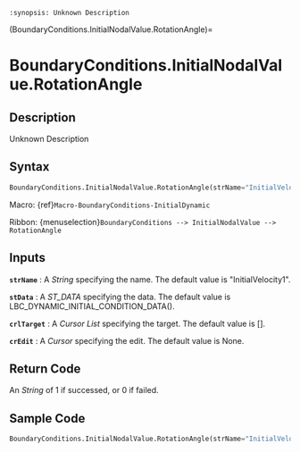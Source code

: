 ```{module} BoundaryConditions.InitialNodalValue.RotationAngle()
:synopsis: Unknown Description
```

(BoundaryConditions.InitialNodalValue.RotationAngle)=

# BoundaryConditions.InitialNodalValue.RotationAngle

## Description

Unknown Description

## Syntax

```python
BoundaryConditions.InitialNodalValue.RotationAngle(strName="InitialVelocity1", stData=LBC_DYNAMIC_INITIAL_CONDITION_DATA(), crlTarget=[], crEdit=None)
```

Macro: {ref}`Macro-BoundaryConditions-InitialDynamic`

Ribbon: {menuselection}`BoundaryConditions --> InitialNodalValue --> RotationAngle`

## Inputs

**`strName`**
: A _String_ specifying the name. The default value is "InitialVelocity1".

**`stData`**
: A _ST_DATA_ specifying the data. The default value is LBC_DYNAMIC_INITIAL_CONDITION_DATA().

**`crlTarget`**
: A _Cursor List_ specifying the target. The default value is [].

**`crEdit`**
: A _Cursor_ specifying the edit. The default value is None.

## Return Code

An _String_ of 1 if successed, or 0 if failed.

## Sample Code

```python
BoundaryConditions.InitialNodalValue.RotationAngle(strName="InitialVelocity1", stData=LBC_DYNAMIC_INITIAL_CONDITION_DATA(), crlTarget=[], crEdit=None)
```

